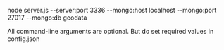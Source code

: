 node server.js --server:port 3336 --mongo:host localhost --mongo:port 27017 --mongo:db geodata

All command-line arguments are optional. But do set required values in config.json
